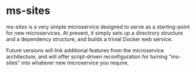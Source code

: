 # ms-sites

ms-sites is a very simple microservice designed to serve as a starting-point for new microservices. At present, it simply sets up a directrory structure and a dependency structure, and builds a trivial Docker web service. 

Future versions will link additional features from the microservice architecture, and will offer script-driven reconfiguration for turning "ms-sites" into whatever new microservice you require.
